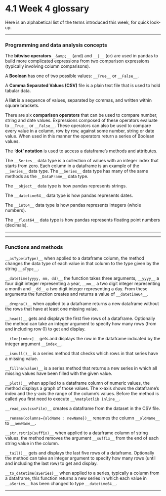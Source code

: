 # 4.1 Week 4 glossary


Here is an alphabetical list of the terms introduced this week, for quick look-up.

---


### Programming and data analysis concepts

The __bitwise operators__`__&amp;__` (and) and `__|__` (or) are used in pandas to build more complicated expressions from two comparison expressions (typically involving column comparisons).

A __Boolean__ has one of two possible values: `__True__` or `__False__`.

A __Comma Separated Values (CSV)__ file is a plain text file that is used to hold tabular data.

A __list__ is a sequence of values, separated by commas, and written within square brackets.

There are six __comparison operators__ that can be used to compare number, string and date values. Expressions composed of these operators evaluate to `__True__` or `__False__`. These operators can also be used to compare every value in a column, row by row, against some number, string or date value. When used in this manner the operators return a series of Boolean values.

The __‘dot’ notation__ is used to access a dataframe’s methods and attributes.

The `__Series__` data type is a collection of values with an integer index that starts from zero. Each column in a dataframe is an example of the `__Series__` data type. The `__Series__` data type has many of the same methods as the `__DataFrame__` data type.

The `__object__` data type is how pandas represents strings.

The `__datetime64__` data type is how pandas represents dates.

The `__int64__` data type is how pandas represents integers (whole numbers).

The `__float64__` data type is how pandas represents floating point numbers (decimals).

---

---


### Functions and methods

`__asType(aType)__` when applied to a dataframe column, the method changes the data type of each value in that column to the type given by the string `__aType__`.

`__datetime(yyyy, mm, dd)__` the function takes three arguments, `__yyyy__` a four digit integer representing a year, `__mm__` a two digit integer representing a month and `__dd__` a two digit integer representing a day. From these arguments the function creates and returns a value of `__datetime64__`.

`__dropna()__` when applied to a dataframe returns a new dataframe without the rows that have at least one missing value.

`__head()__` gets and displays the first five rows of a dataframe. Optionally the method can take an integer argument to specify how many rows (from and including row 0) to get and display.

`__iloc[index]__` gets and displays the row in the dataframe indicated by the integer argument `__index__`.

`__isnull()__` is a series method that checks which rows in that series have a missing value.

`__fillna(value)__` is a series method that returns a new series in which all missing values have been filled with the given value.

`__plot()__` when applied to a dataframe column of numeric values, the method displays a graph of those values. The x-axis shows the dataframe’s index and the y-axis the range of the column’s values. Before the method is called you first need to execute `__%matplotlib inline__`.

`__read_csv(csvFile)__` creates a dataframe from the dataset in the CSV file.

`__rename(columns={oldName : newName})__` renames the column `__oldName__` to `__newName__`.

`__str.rstrip(suffix)__` when applied to a dataframe column of string values, the method removes the argument `__suffix__` from the end of each string value in the column.

`__tail()__` gets and displays the last five rows of a dataframe. Optionally the method can take an integer argument to specify how many rows (until and including the last row) to get and display.

`__to_datetime(aSeries)__` when applied to a series, typically a column from a dataframe, this function returns a new series in which each value in `__aSeries__` has been changed to type `__datetime64__`.

---


